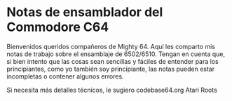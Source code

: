 # Notas de ensamblador del Commodore C64

Bienvenidos queridos compañeros de Mighty 64. Aquí les comparto mis notas de trabajo sobre el ensamblaje de 6502/6510. Tengan en cuenta que, si bien intento que las cosas sean sencillas y fáciles de entender para los principiantes, como yo también soy principiante, las notas pueden estar incompletas o contener algunos errores.

Si necesita más detalles técnicos, le sugiero codebase64.org Atari Roots
